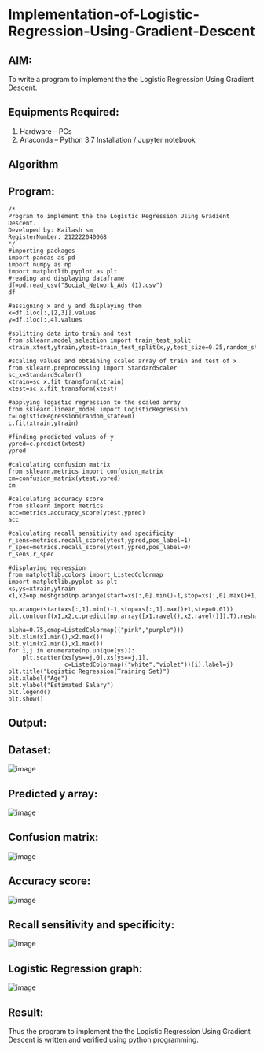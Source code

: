 # Implementation-of-Logistic-Regression-Using-Gradient-Descent

## AIM:
To write a program to implement the the Logistic Regression Using Gradient Descent.

## Equipments Required:
1. Hardware – PCs
2. Anaconda – Python 3.7 Installation / Jupyter notebook

## Algorithm

## Program:
```
/*
Program to implement the the Logistic Regression Using Gradient Descent.
Developed by: Kailash sm 
RegisterNumber: 212222040068 
*/
#importing packages
import pandas as pd
import numpy as np
import matplotlib.pyplot as plt
#reading and displaying dataframe
df=pd.read_csv("Social_Network_Ads (1).csv")
df

#assigning x and y and displaying them
x=df.iloc[:,[2,3]].values
y=df.iloc[:,4].values 

#splitting data into train and test
from sklearn.model_selection import train_test_split
xtrain,xtest,ytrain,ytest=train_test_split(x,y,test_size=0.25,random_state=0)

#scaling values and obtaining scaled array of train and test of x
from sklearn.preprocessing import StandardScaler
sc_x=StandardScaler()
xtrain=sc_x.fit_transform(xtrain)
xtest=sc_x.fit_transform(xtest)

#applying logistic regression to the scaled array
from sklearn.linear_model import LogisticRegression
c=LogisticRegression(random_state=0)
c.fit(xtrain,ytrain)

#finding predicted values of y
ypred=c.predict(xtest)
ypred

#calculating confusion matrix
from sklearn.metrics import confusion_matrix
cm=confusion_matrix(ytest,ypred)
cm

#calculating accuracy score
from sklearn import metrics
acc=metrics.accuracy_score(ytest,ypred)
acc

#calculating recall sensitivity and specificity
r_sens=metrics.recall_score(ytest,ypred,pos_label=1)
r_spec=metrics.recall_score(ytest,ypred,pos_label=0)
r_sens,r_spec

#displaying regression 
from matplotlib.colors import ListedColormap
import matplotlib.pyplot as plt
xs,ys=xtrain,ytrain
x1,x2=np.meshgrid(np.arange(start=xs[:,0].min()-1,stop=xs[:,0].max()+1,step=0.01),
               np.arange(start=xs[:,1].min()-1,stop=xs[:,1].max()+1,step=0.01))
plt.contourf(x1,x2,c.predict(np.array([x1.ravel(),x2.ravel()]).T).reshape(x1.shape),
                            alpha=0.75,cmap=ListedColormap(("pink","purple")))
plt.xlim(x1.min(),x2.max())
plt.ylim(x2.min(),x1.max())
for i,j in enumerate(np.unique(ys)):
    plt.scatter(xs[ys==j,0],xs[ys==j,1],
                c=ListedColormap(("white","violet"))(i),label=j)
plt.title("Logistic Regression(Training Set)")
plt.xlabel("Age")
plt.ylabel("Estimated Salary")
plt.legend()
plt.show()
```

## Output:
## Dataset:
![image](https://user-images.githubusercontent.com/94165326/173839838-a3f6139f-7f8f-40de-9bfd-0fb118e8bbc9.png)

## Predicted y array:
![image](https://user-images.githubusercontent.com/94165326/173839943-dbe2963f-83c8-4e71-9030-67b728ca605e.png)

## Confusion matrix:
![image](https://user-images.githubusercontent.com/94165326/173840037-f7356dea-73f5-4062-ad8a-c3af11a2fc6a.png)

## Accuracy score:
![image](https://user-images.githubusercontent.com/94165326/173840144-ec3e8872-12e5-496e-9b74-ecaa1882a7a4.png)

## Recall sensitivity and specificity:
![image](https://user-images.githubusercontent.com/94165326/173840222-6c8d3228-6d33-4702-9724-1043d5bf15e4.png)

## Logistic Regression graph:
![image](https://user-images.githubusercontent.com/94165326/173840324-a9d9cda8-063f-4a38-b656-3b08b6366d9f.png)


## Result:
Thus the program to implement the the Logistic Regression Using Gradient Descent is written and verified using python programming.


